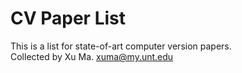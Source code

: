 # CV Paper List
This is a list for state-of-art computer version papers.<br>
Collected by Xu Ma.  <xuma@my.unt.edu>



